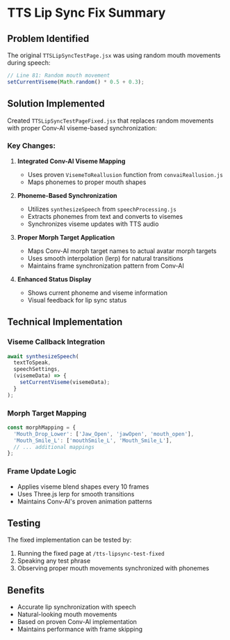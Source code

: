# TTS Lip Sync Fix Summary

## Problem Identified
The original `TTSLipSyncTestPage.jsx` was using random mouth movements during speech:
```javascript
// Line 81: Random mouth movement
setCurrentViseme(Math.random() * 0.5 + 0.3);
```

## Solution Implemented
Created `TTSLipSyncTestPageFixed.jsx` that replaces random movements with proper Conv-AI viseme-based synchronization:

### Key Changes:
1. **Integrated Conv-AI Viseme Mapping**
   - Uses proven `VisemeToReallusion` function from `convaiReallusion.js`
   - Maps phonemes to proper mouth shapes

2. **Phoneme-Based Synchronization**
   - Utilizes `synthesizeSpeech` from `speechProcessing.js`
   - Extracts phonemes from text and converts to visemes
   - Synchronizes viseme updates with TTS audio

3. **Proper Morph Target Application**
   - Maps Conv-AI morph target names to actual avatar morph targets
   - Uses smooth interpolation (lerp) for natural transitions
   - Maintains frame synchronization pattern from Conv-AI

4. **Enhanced Status Display**
   - Shows current phoneme and viseme information
   - Visual feedback for lip sync status

## Technical Implementation

### Viseme Callback Integration
```javascript
await synthesizeSpeech(
  textToSpeak,
  speechSettings,
  (visemeData) => {
    setCurrentViseme(visemeData);
  }
);
```

### Morph Target Mapping
```javascript
const morphMapping = {
  'Mouth_Drop_Lower': ['Jaw_Open', 'jawOpen', 'mouth_open'],
  'Mouth_Smile_L': ['mouthSmile_L', 'Mouth_Smile_L'],
  // ... additional mappings
};
```

### Frame Update Logic
- Applies viseme blend shapes every 10 frames
- Uses Three.js lerp for smooth transitions
- Maintains Conv-AI's proven animation patterns

## Testing
The fixed implementation can be tested by:
1. Running the fixed page at `/tts-lipsync-test-fixed`
2. Speaking any test phrase
3. Observing proper mouth movements synchronized with phonemes

## Benefits
- Accurate lip synchronization with speech
- Natural-looking mouth movements
- Based on proven Conv-AI implementation
- Maintains performance with frame skipping